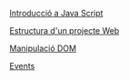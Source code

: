 [Introducció a Java Script](apuntsJS)

[Estructura d'un projecte Web](estrcuturaProject)

[Manipulació DOM](manipulacioDOM)

[Events](events)
